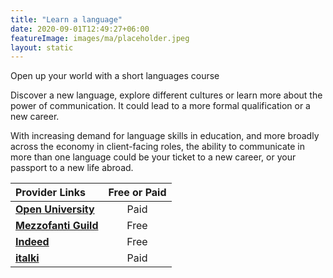 ```yaml
---
title: "Learn a language"
date: 2020-09-01T12:49:27+06:00
featureImage: images/ma/placeholder.jpeg
layout: static
---
```


Open up your world with a short languages course

Discover a new language, explore different cultures or learn more about the power of communication. It could lead to a more formal qualification or a new career.

With increasing demand for language skills in education, and more broadly across the economy in client-facing roles, the ability to communicate in more than one language could be your ticket to a new career, or your passport to a new life abroad.

| Provider Links      | Free or Paid  |  
| :-----------          | :--------------:      |  
| [**Open University**](https://www.open.ac.uk/courses/languages/short-courses) | Paid | 
| [**Mezzofanti Guild**](https://www.mezzoguild.com/foreign-language-careers/) | Free | 
| [**Indeed**](https://uk.indeed.com/Language-Required-jobs?vjk=8d27a4bce63e8841) | Free | 
| [**italki**](https://www.italki.com/) | Paid | 
  

<br/><br/>






